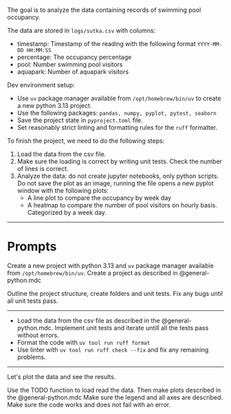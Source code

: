 The goal is to analyze the data containing records of swimming pool occupancy.


The data are stored in `logs/sutka.csv` with columns:

 - timestamp: Timestamp of the reading with the following format `YYYY-MM-DD HH:MM:SS`
 - percentage: The occupancy percentage
 - pool: Number swimming pool visitors
 - aquapark: Number of aquapark visitors


Dev environment setup:

 - Use `uv` package manager available from `/opt/homebrew/bin/uv` to create a new python 3.13 project.
 - Use the following packages: `pandas, numpy, pyplot, pytest, seaborn`
 - Save the project state in `pyproject.toml` file.
 - Set reasonably strict linting and formatting rules for the `ruff` formatter.


To finish the project, we need to do the following steps:

1. Load the data from the csv file.
2. Make sure the loading is correct by writing unit tests. Check the number of lines is correct.
3. Analyze the data: do not create jupyter notebooks, only python scripts. Do not save the plot as an image, running the file opens a new pyplot window with the following plots:
    - A line plot to compare the occupancy by week day
    - A heatmap to compare the number of pool visitors on hourly basis. Categorized by a week day.


---

# Prompts

Create a new project with python 3.13 and `uv` package manager available from `/opt/homebrew/bin/uv`. Create a project as described in @general-python.mdc 

Outline the project structure, create folders and unit tests. Fix any bugs until all unit tests pass.


---

 - Load the data from the csv file as described in the @general-python.mdc. Implement unit tests and iterate untill all the tests pass without errors.
 - Format the code with `uv tool run ruff format`
 - Use linter with `uv tool run ruff check --fix` and fix any remaining problems.


---

Let's plot the data and see the results.

Use the TODO function to load read the data.
Then make plots described in the @general-python.mdc
Make sure the legend and all axes are described.
Make sure the code works and does not fail with an error.